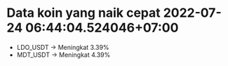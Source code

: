 # Data koin yang naik cepat 2022-07-24 06:44:04.524046+07:00

* LDO_USDT -> Meningkat 3.39%
* MDT_USDT -> Meningkat 4.39%
